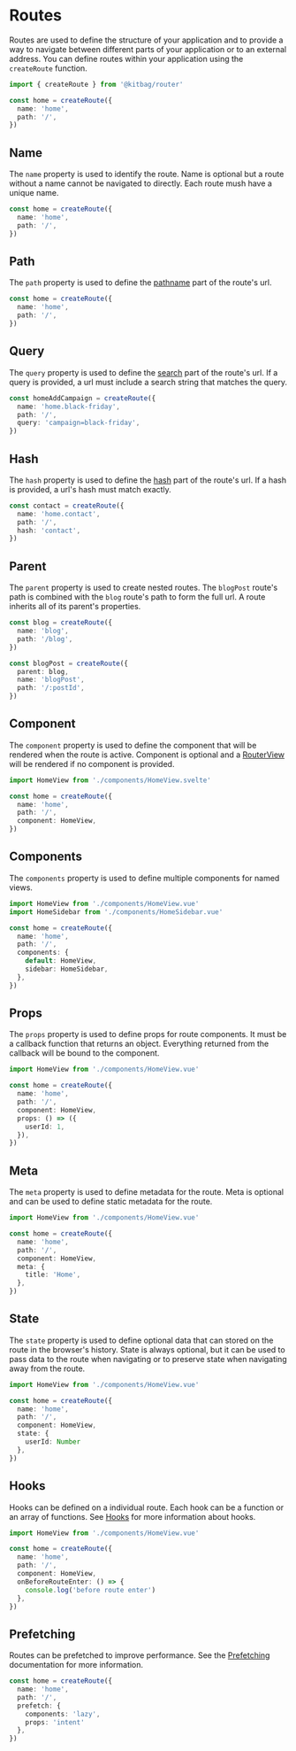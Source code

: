 # Routes
Routes are used to define the structure of your application and to provide a way to navigate between different parts of your application or to an external address. You can define routes within your application using the `createRoute` function.

```ts
import { createRoute } from '@kitbag/router'

const home = createRoute({
  name: 'home',
  path: '/',
})
```

## Name
The `name` property is used to identify the route. Name is optional but a route without a name cannot be navigated to directly. Each route mush have a unique name.

```ts {2}
const home = createRoute({
  name: 'home',
  path: '/',
})
```

## Path
The `path` property is used to define the [pathname](https://developer.mozilla.org/en-US/docs/Web/API/URL/pathname) part of the route's url.

```ts {3}
const home = createRoute({
  name: 'home',
  path: '/',
})
```

## Query
The `query` property is used to define the [search](https://developer.mozilla.org/en-US/docs/Web/API/URL/search) part of the route's url. If a query is provided, a url must include a search string that matches the query.

```ts {4}
const homeAddCampaign = createRoute({
  name: 'home.black-friday',
  path: '/',
  query: 'campaign=black-friday',
})
```

## Hash
The `hash` property is used to define the [hash](https://developer.mozilla.org/en-US/docs/Web/API/URL/hash) part of the route's url. If a hash is provided, a url's hash must match exactly.

```ts {4}
const contact = createRoute({
  name: 'home.contact',
  path: '/',
  hash: 'contact',
})
```

## Parent
The `parent` property is used to create nested routes. The `blogPost` route's path is combined with the `blog` route's path to form the full url. A route inherits all of its parent's properties.

```ts {7}
const blog = createRoute({
  name: 'blog',
  path: '/blog',
})

const blogPost = createRoute({
  parent: blog,
  name: 'blogPost',
  path: '/:postId',
})
```

## Component
The `component` property is used to define the component that will be rendered when the route is active. Component is optional and a [RouterView](/components/router-view) will be rendered if no component is provided.

```ts {6}
import HomeView from './components/HomeView.svelte'

const home = createRoute({
  name: 'home',
  path: '/',
  component: HomeView,
})
```

## Components
The `components` property is used to define multiple components for named views.

```ts {7-10}
import HomeView from './components/HomeView.vue'
import HomeSidebar from './components/HomeSidebar.vue'

const home = createRoute({
  name: 'home',
  path: '/',
  components: {
    default: HomeView,
    sidebar: HomeSidebar,
  },
})
```

## Props
The `props` property is used to define props for route components. It must be a callback function that returns an object. Everything returned from the callback will be bound to the component.

```ts {7-9}
import HomeView from './components/HomeView.vue'

const home = createRoute({
  name: 'home',
  path: '/',
  component: HomeView,
  props: () => ({
    userId: 1,
  }),
})
```

## Meta
The `meta` property is used to define metadata for the route. Meta is optional and can be used to define static metadata for the route.

```ts {7-9}
import HomeView from './components/HomeView.vue'

const home = createRoute({
  name: 'home',
  path: '/',
  component: HomeView,
  meta: {
    title: 'Home',
  },
})
```

## State
The `state` property is used to define optional data that can stored on the route in the browser's history. State is always optional, but it can be used to pass data to the route when navigating or to preserve state when navigating away from the route.

```ts {7-11}
import HomeView from './components/HomeView.vue'

const home = createRoute({
  name: 'home',
  path: '/',
  component: HomeView,
  state: {
    userId: Number
  },
})
```

## Hooks
Hooks can be defined on a individual route. Each hook can be a function or an array of functions. See [Hooks](/advanced-concepts/hooks) for more information about hooks.

```ts {7-9}
import HomeView from './components/HomeView.vue'

const home = createRoute({
  name: 'home',
  path: '/',
  component: HomeView,
  onBeforeRouteEnter: () => {
    console.log('before route enter')
  },
})
```

## Prefetching
Routes can be prefetched to improve performance. See the [Prefetching](/advanced-concepts/prefetching) documentation for more information.

```ts
const home = createRoute({
  name: 'home',
  path: '/',
  prefetch: {
    components: 'lazy',
    props: 'intent'
  },
})
```
